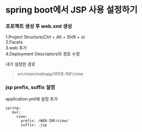 # spring boot에서 JSP 사용 설정하기

### 프로젝트 생성 후 web.xml 생성
1.Project Structure(Ctrl + Alt + Shift + s)  
2.Facets  
3.web 추가  
4.Deployment Descriptors의 경로 수정

내가 설정한 경로
>src/main/webapp/WEB-INF/view


### jsp prefix, suffix 설정
application.yml에 설정 추가
```
spring:  
   mvc:  
     view:  
       prefix: /WEB-INF/view/  
       suffix: .jsp
```
